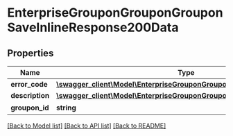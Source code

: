 # EnterpriseGrouponGrouponGrouponSaveInlineResponse200Data

## Properties
Name | Type | Description | Notes
------------ | ------------- | ------------- | -------------
**error_code** | [**\swagger_client\Model\EnterpriseGrouponGrouponGrouponSaveErrorCode**](EnterpriseGrouponGrouponGrouponSaveErrorCode.md) |  | 
**description** | [**\swagger_client\Model\EnterpriseGrouponGrouponGrouponSaveDescription**](EnterpriseGrouponGrouponGrouponSaveDescription.md) |  | 
**groupon_id** | **string** | 团购活动Id | [optional] 

[[Back to Model list]](../README.md#documentation-for-models) [[Back to API list]](../README.md#documentation-for-api-endpoints) [[Back to README]](../README.md)

